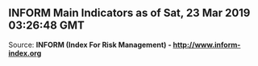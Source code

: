 ## INFORM Main Indicators as of Sat, 23 Mar 2019 03:26:48 GMT

Source: **INFORM (Index For Risk Management) - http://www.inform-index.org**